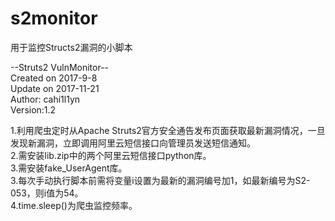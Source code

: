 # s2monitor  
用于监控Structs2漏洞的小脚本  

--Struts2 VulnMonitor--  
Created on 2017-9-8  
Update on 2017-11-21  
Author: cahi1l1yn  
Version:1.2  


1.利用爬虫定时从Apache Struts2官方安全通告发布页面获取最新漏洞情况，一旦发现新漏洞，立即调用阿里云短信接口向管理员发送短信通知。  
2.需安装lib.zip中的两个阿里云短信接口python库。  
3.需安装fake_UserAgent库。  
3.每次手动执行脚本前需将变量i设置为最新的漏洞编号加1，如最新编号为S2-053，则i值为54。  
4.time.sleep()为爬虫监控频率。  
